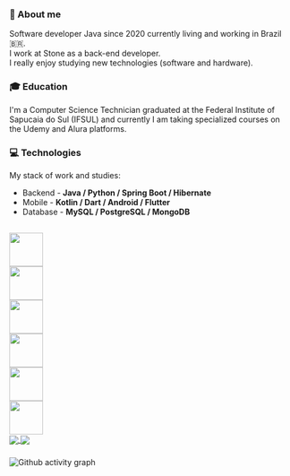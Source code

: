 ### 👤 About me
 Software developer Java since 2020 currently living and working in Brazil 🇧🇷.  
 I work at Stone as a back-end developer.<br>
 I really enjoy studying new technologies (software and hardware).<br>
 
 ### 🎓 Education  
  I'm a Computer Science Technician graduated at the Federal Institute of Sapucaia do Sul (IFSUL) and currently I am taking specialized courses on the Udemy and Alura platforms.
  
 ### 💻 Technologies
 My stack of work and studies:

- Backend - **Java / Python / Spring Boot / Hibernate**
- Mobile - **Kotlin / Dart / Android / Flutter**
- Database - **MySQL / PostgreSQL / MongoDB**

##
<div class="row">
  <div>
    <img src="https://cdn.jsdelivr.net/gh/devicons/devicon/icons/java/java-original-wordmark.svg" height="60" width="60"/>
  </div>
  <div>
    <img src="https://cdn.jsdelivr.net/gh/devicons/devicon/icons/python/python-original-wordmark.svg" height="60" width="60"/>
  </div>
  <div>
    <img src="https://cdn.jsdelivr.net/gh/devicons/devicon/icons/dart/dart-original.svg" height="60" width="60"/>
  </div>
   <div>
    <img src="https://cdn.jsdelivr.net/gh/devicons/devicon/icons/kotlin/kotlin-original.svg" height="60" width="60"/>
  </div>
   <div>
    <img src="https://cdn.jsdelivr.net/gh/devicons/devicon/icons/postgresql/postgresql-original-wordmark.svg" height="60" width="60" />
  </div>
 <div>
    <img src="https://cdn.jsdelivr.net/gh/devicons/devicon/icons/mongodb/mongodb-original-wordmark.svg" height="60" width="60"/>
 </div>
</div>

<div>
<a href= "https://beacons.ai/mayndi15">
  <img align="center" src="https://github-readme-stats.vercel.app/api?username=mayndi15&show_icons=true&theme=dracula&bg_color=00000000&include_all_commits=true&count_private=true"/>
</a>
 <a href= "https://beacons.ai/mayndi15">
  <img align="center" src="https://github-readme-stats.vercel.app/api/top-langs/?username=mayndi15&layout=compact&langs_count=10&theme=dracula&include_all_commits=true&count_private=true&bg_color=00000000&custom_title=Languages&card_width=375&hide=c%2B%2B,objective-c,cmake,c,swift"/>
</a>
</div>

###
![Github activity graph](https://github-readme-activity-graph.cyclic.app/graph?username=mayndi15&theme=github&bg_color=00000000)
